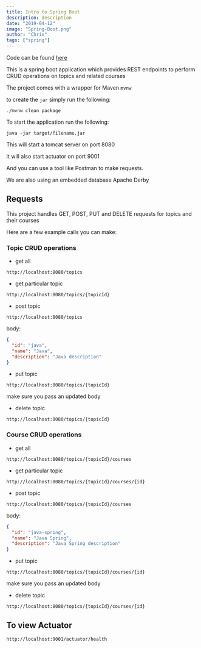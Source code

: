 ```yaml
---
title: Intro to Spring Boot
description: description
date: "2019-04-12"
image: "Spring-Boot.png"
author: "Chris"
tags: ["spring"]
---
```


Code can be found [here](https://github.com/ChristianChiarulli/SpringBootIntro)

This is a spring boot application which provides REST endpoints to perform CRUD operations on topics and related courses

The project comes with a wrapper for Maven `mvnw`

to create the `jar` simply run the following:

```
./mvnw clean package
```

To start the application run the following:

```
java -jar target/filename.jar
```

This will start a tomcat server on port 8080

It will also start actuator on port 9001

And you can use a tool like Postman to make requests.

We are also using an embedded database Apache Derby

## Requests

This project handles GET, POST, PUT and DELETE requests for topics and their courses

Here are a few example calls you can make:

### Topic CRUD operations

- get all

```
http://localhost:8080/topics
```

- get particular topic

```
http://localhost:8080/topics/{topicId}
```

- post topic

```
http://localhost:8080/topics
```

body:

```json
{
  "id": "java",
  "name": "Java",
  "description": "Java description"
}
```

- put topic

```
http://localhost:8080/topics/{topicId}
```

make sure you pass an updated body

- delete topic

```
http://localhost:8080/topics/{topicId}
```

### Course CRUD operations

- get all

```
http://localhost:8080/topics/{topicId}/courses
```

- get particular topic

```
http://localhost:8080/topics/{topicId}/courses/{id}
```

- post topic

```
http://localhost:8080/topics/{topicId}/courses
```

body:

```json
{
  "id": "java-spring",
  "name": "Java Spring",
  "description": "Java Spring description"
}
```

- put topic

```
http://localhost:8080/topics/{topicId}/courses/{id}
```

make sure you pass an updated body

- delete topic

```
http://localhost:8080/topics/{topicId}/courses/{id}
```

## To view Actuator

```
http://localhost:9001/actuator/health
```
